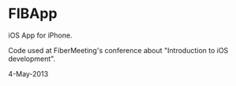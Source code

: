 FIBApp
======

iOS App for iPhone. 

Code used at FiberMeeting's conference about "Introduction to iOS development". 

4-May-2013
